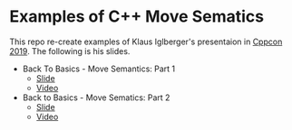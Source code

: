 # Examples of C++ Move Sematics
This repo re-create examples of Klaus Iglberger's presentaion in [Cppcon 2019](https://cppcon.org/). The following is his slides.
* Back To Basics - Move Semantics: Part 1
    * [Slide](https://github.com/CppCon/CppCon2019/blob/master/Presentations/back_to_basics_move_semantics_part_1/back_to_basics_move_semantics_part_1__klaus_iglberger__cppcon_2019.pdf)
    * [Video](https://www.youtube.com/watch?v=St0MNEU5b0o)
* Back to Basics - Move Sematics: Part 2
    * [Slide](https://github.com/CppCon/CppCon2019/tree/master/Presentations/back_to_basics_move_semantics_part_2)
    * [Video](https://www.youtube.com/watch?v=pIzaZbKUw2s)
